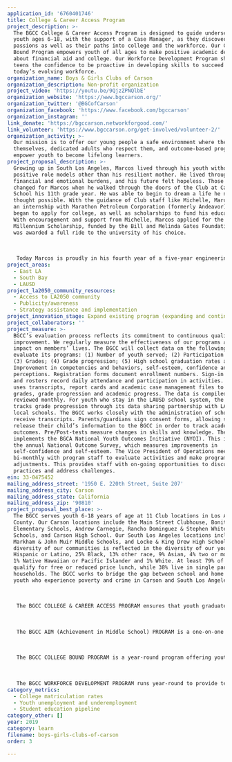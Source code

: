 ```yaml
---
application_id: '6760401746'
title: College & Career Access Program
project_description: >-
  The BGCC College & Career Access Program is designed to guide underserved
  youth ages 6-18, with the support of a Case Manager, as they discover their
  passions as well as their paths into college and the workforce. Our College
  Bound Program empowers youth of all ages to make positive academic decisions
  about financial aid and college. Our Workforce Development Program shares with
  teens the confidence to be proactive in developing skills to succeed in
  today’s evolving workforce.
organization_name: Boys & Girls Clubs of Carson
organization_description: Non-profit organization
project_video: 'https://youtu.be/9QjzZPNQlbE'
organization_website: 'https://www.bgccarson.org/'
organization_twitter: '@BGCofCarson'
organization_facebook: 'https://www.facebook.com/bgccarson'
organization_instagram: ''
link_donate: 'https://bgccarson.networkforgood.com/'
link_volunteer: 'https://www.bgccarson.org/get-involved/volunteer-2/'
organization_activity: >-
  Our mission is to offer our young people a safe environment where they can be
  themselves, dedicated adults who respect them, and outcome-based programs that
  empower youth to become lifelong learners.
project_proposal_description: >-
  Growing up in South Los Angeles, Marcos lived through his youth without
  positive role models other than his resilient mother. He lived through
  financial and emotional burdens, and his future felt hopeless. Those feelings
  changed for Marcos when he walked through the doors of the Club at Carson High
  School his 11th grade year. He was able to begin to dream a life he never
  thought possible. With the guidance of Club staff like Michelle, Marcos began
  an internship with Marathon Petroleum Corporation (formerly Andeavor) and he
  began to apply for college, as well as scholarships to fund his education.
  With encouragement and support from Michelle, Marcos applied for the Gates
  Millennium Scholarship, funded by the Bill and Melinda Gates Foundation. He
  was awarded a full ride to the university of his choice. 
   
   
   
   Today Marcos is proudly in his fourth year of a five-year engineering program at the University of Southern California. This program will award him both an undergraduate and graduate degree in Engineering, May of 2020. Marcos studies Mechanical Engineering and Engineering Management. Marcos says: “College has been more work than I ever imagined and truthfully, the hardest part is not my classes. As the first in my family to go to college, the biggest hurdle for me was simply figuring out how everything works. Lucky for me, Michelle never lets up. She is my guardian angel who never lets me down. I used to think superheroes were only in the movies. Today, my superhero is Michelle. Because of Michelle, the Boys & Girls Club, and my mom, I will no longer be defined by my zip code nor a statistic society has written for me. I am Marcos, community leader and soon to be, an engineer.”
project_areas:
  - East LA
  - South Bay
  - LAUSD
project_la2050_community_resources:
  - Access to LA2050 community
  - Publicity/awareness
  - Strategy assistance and implementation
project_innovation_stage: Expand existing program (expanding and continuing ongoing successful projects)
project_collaborators: ''
project_measure: >-
  BGCC’s evaluation process reflects its commitment to continuous quality
  improvement. We regularly measure the effectiveness of our programs and their
  impact on members’ lives. The BGCC will collect data on the following to
  evaluate its programs: (1) Number of youth served; (2) Participation rates;
  (3) Grades; (4) Grade progression; (5) High school graduation rates and (6)
  Improvement in competencies and behaviors, self-esteem, confidence and
  perceptions. Registration forms document enrollment numbers. Sign-in sheets
  and rosters record daily attendance and participation in activities. The BGCC
  uses transcripts, report cards and academic case management files to track
  grades, grade progression and academic progress. The data is compiled and
  reviewed monthly. For youth who stay in the LAUSD school system, the BGCC
  tracks grade progression through its data sharing partnership with LAUSD and
  local schools. The BGCC works closely with the administration of schools to
  receive transcripts. Parents/guardians sign consent forms, allowing schools to
  release their child’s information to the BGCC in order to track academic
  outcomes. Pre/Post-tests measure changes in skills and knowledge. The BGCC
  implements the BGCA National Youth Outcomes Initiative (NYOI). This includes
  the annual National Outcome Survey, which measures improvements in
  self-confidence and self-esteem. The Vice President of Operations meets
  bi-monthly with program staff to evaluate activities and make programmatic
  adjustments. This provides staff with on-going opportunities to discuss best
  practices and address challenges.
ein: 33-0475452
mailing_address_street: '1950 E. 220th Street, Suite 207'
mailing_address_city: Carson
mailing_address_state: California
mailing_address_zip: '90810'
project_proposal_best_place: >-
  The BGCC serves youth 6-18 years of age at 11 Club locations in Los Angeles
  County. Our Carson locations include the Main Street Clubhouse, Bonita & Towne
  Elementary Schools, Andrew Carnegie, Rancho Dominguez & Stephen White Middle
  Schools, and Carson High School. Our South Los Angeles locations include Edwin
  Markham & John Muir Middle Schools, and Locke & King Drew High Schools. The
  diversity of our communities is reflected in the diversity of our youth: 47%
  Hispanic or Latino, 25% Black, 13% other race, 9% Asian, 4% two or more races,
  1% Native Hawaiian or Pacific Islander and 1% White. At least 79% of our youth
  qualify for free or reduced price lunch, while 38% live in single parent
  households. The BGCC works to bridge the gap between school and home for our
  youth who experience poverty and crime in Carson and South Los Angeles. 
   
   
   
   The BGCC COLLEGE & CAREER ACCESS PROGRAM ensures that youth graduate from high school on time with skills to succeed in college and in the workforce. Our outcome-driven programs and caring staff support youth as they take an active role in learning and goal-setting. We provide youth with opportunities to explore careers, enhance their education, and develop leadership skills. The BGCC provides diverse programming that meets the needs of youth and opens up a world of opportunity. Our College & career Access Program includes the following diverse programs:
   
   
   
   The BGCC AIM (Achievement in Middle School) PROGRAM is a one-on-one case management program for youth ages 11-13 that focuses on providing core competencies through intensive academic tutoring, mentoring and experiential learning. AIM is designed to instill confidence in youth as they successfully move into middle school, and again into high school. 
   
   
   
   The BGCC COLLEGE BOUND PROGRAM is a year-round program offering youth ages 6-18 opportunities to participate in workshops, college field trips, and receive one-on-one academic case management. College workshops provide youth with hands-on activities on topics that include paying for college and stress management. Many of our youth step foot on a college campus for the first time because of BGCC college field trips. Youth see first-hand how to get involved in college through sports, clubs, and student leadership groups. BGCC Club alumni provide tours of their own campuses, giving youth a stronger connection to the college experience, and allowing them to see how they can make it through high school and into college. 
   
   
   
   The BGCC WORKFORCE DEVELOPMENT PROGRAM runs year-round to provide teens ages 13-18 the resources and opportunities to succeed in the workforce. With one-on-one case management, teens are supported as they build their resumes, apply and interview for jobs, and persist in employment and skill-based internships. Through workshops, certification training, worksite field trips, and the support of strong mentors, teens are empowered to get out into their communities to make confident work and career decisions.
category_metrics:
  - College matriculation rates
  - Youth unemployment and underemployment
  - Student education pipeline
category_other: []
year: 2019
category: learn
filename: boys-girls-clubs-of-carson
order: 3

---
```

